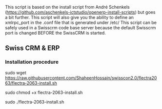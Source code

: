 This script is based on the install script from André Schenkels (https://github.com/aschenkels-ictstudio/openerp-install-scripts)
but goes a bit further. This script will also give you the ability to define an xmlrpc_port in the .conf file that is generated under /etc/
This script can be safely used in a Swisscrm code base server because the default Swisscrm port is changed BEFORE the SwissCRM is started.


<h2>Swiss CRM & ERP </h2>

<h3>Installation procedure</h3>


sudo wget https://raw.githubusercontent.com/ShaheenHossain/swisscon2.0/flectra2063/flectra-2063-install.sh

sudo chmod +x flectra-2063-install.sh

sudo ./flectra-2063-install.sh



